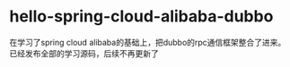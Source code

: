 # hello-spring-cloud-alibaba-dubbo
在学习了spring cloud alibaba的基础上，把dubbo的rpc通信框架整合了进来。已经发布全部的学习源码，后续不再更新了
